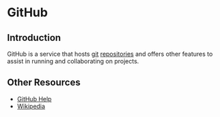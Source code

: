 # GitHub

## Introduction

GitHub is a service that hosts [git](#git)
[repositories](version_control#repositories) and offers other features
to assist in running and collaborating on projects.

## Other Resources

* [GitHub Help](https://help.github.com/)
* [Wikipedia](https://en.wikipedia.org/wiki/GitHub)
